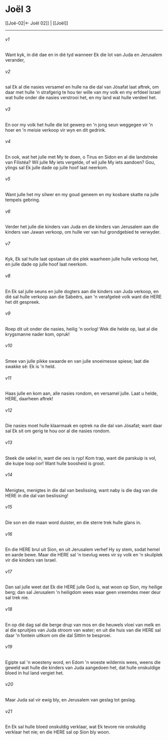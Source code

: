 # Joël 3

[[Joë-02|← Joël 02]] | [[Joël]]
***

###### v1
Want kyk, in dié dae en in dié tyd wanneer Ek die lot van Juda en Jerusalem verander, 
###### v2
sal Ek al die nasies versamel en hulle na die dal van Jósafat laat aftrek, om daar met hulle 'n strafgerig te hou ter wille van my volk en my erfdeel Israel wat hulle onder die nasies verstrooi het, en my land wat hulle verdeel het. 
###### v3
En oor my volk het hulle die lot gewerp en 'n jong seun weggegee vir 'n hoer en 'n meisie verkoop vir wyn en dit gedrink. 
###### v4
En ook, wat het julle met My te doen, o Tirus en Sidon en al die landstreke van Filistéa? Wil julle My iets vergelde, of wil julle My iets aandoen? Gou, ylings sal Ek julle dade op julle hoof laat neerkom. 
###### v5
Want julle het my silwer en my goud geneem en my kosbare skatte na julle tempels gebring. 
###### v6
Verder het julle die kinders van Juda en die kinders van Jerusalem aan die kinders van Jawan verkoop, om hulle ver van hul grondgebied te verwyder. 
###### v7
Kyk, Ek sal hulle laat opstaan uit die plek waarheen julle hulle verkoop het, en julle dade op julle hoof laat neerkom. 
###### v8
En Ek sal julle seuns en julle dogters aan die kinders van Juda verkoop, en dié sal hulle verkoop aan die Sabeërs, aan 'n verafgeleë volk want die HERE het dit gespreek. 
###### v9
Roep dit uit onder die nasies, heilig 'n oorlog! Wek die helde op, laat al die krygsmanne nader kom, opruk! 
###### v10
Smee van julle pikke swaarde en van julle snoeimesse spiese; laat die swakke sê: Ek is 'n held. 
###### v11
Haas julle en kom aan, alle nasies rondom, en versamel julle. Laat u helde, HERE, daarheen aftrek! 
###### v12
Die nasies moet hulle klaarmaak en optrek na die dal van Jósafat; want daar sal Ek sit om gerig te hou oor al die nasies rondom. 
###### v13
Steek die sekel in, want die oes is ryp! Kom trap, want die parskuip is vol, die kuipe loop oor! Want hulle boosheid is groot. 
###### v14
Menigtes, menigtes in die dal van beslissing, want naby is die dag van die HERE in die dal van beslissing! 
###### v15
Die son en die maan word duister, en die sterre trek hulle glans in. 
###### v16
En die HERE brul uit Sion, en uit Jerusalem verhef Hy sy stem, sodat hemel en aarde bewe. Maar die HERE sal 'n toevlug wees vir sy volk en 'n skuilplek vir die kinders van Israel. 
###### v17
Dan sal julle weet dat Ek die HERE julle God is, wat woon op Sion, my heilige berg; dan sal Jerusalem 'n heiligdom wees waar geen vreemdes meer deur sal trek nie. 
###### v18
En op dié dag sal die berge drup van mos en die heuwels vloei van melk en al die spruitjies van Juda stroom van water; en uit die huis van die HERE sal daar 'n fontein uitkom om die dal Sittim te besproei. 
###### v19
Egipte sal 'n woesteny word, en Edom 'n woeste wildernis wees, weens die geweld wat hulle die kinders van Juda aangedoen het, dat hulle onskuldige bloed in hul land vergiet het. 
###### v20
Maar Juda sal vir ewig bly, en Jerusalem van geslag tot geslag. 
###### v21
En Ek sal hulle bloed onskuldig verklaar, wat Ek tevore nie onskuldig verklaar het nie; en die HERE sal op Sion bly woon. 
